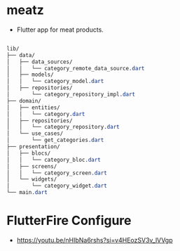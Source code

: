 # meatz
- Flutter app for meat products.

```css

lib/
├── data/
│   ├── data_sources/
│   │   └── category_remote_data_source.dart
│   ├── models/
│   │   └── category_model.dart
│   ├── repositories/
│       └── category_repository_impl.dart
├── domain/
│   ├── entities/
│   │   └── category.dart
│   ├── repositories/
│   │   └── category_repository.dart
│   └── use_cases/
│       └── get_categories.dart
├── presentation/
│   ├── blocs/
│   │   └── category_bloc.dart
│   ├── screens/
│   │   └── category_screen.dart
│   └── widgets/
│       └── category_widget.dart
└── main.dart

```
# FlutterFire Configure

- https://youtu.be/nHIbNa6rshs?si=v4HEozSV3v_lVVgp